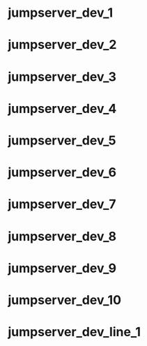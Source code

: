 # jumpserver_dev_1
# jumpserver_dev_2
# jumpserver_dev_3
# jumpserver_dev_4
# jumpserver_dev_5
# jumpserver_dev_6
# jumpserver_dev_7
# jumpserver_dev_8
# jumpserver_dev_9
# jumpserver_dev_10
# jumpserver_dev_line_1
